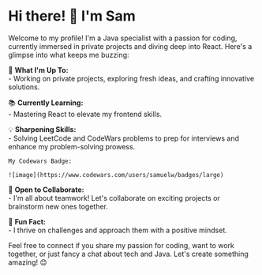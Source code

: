 # Hi there! 👋 I'm Sam

Welcome to my profile! I'm a Java specialist with a passion for coding, currently immersed in private projects and diving deep into React. Here's a glimpse into what keeps me buzzing:

🚀 **What I'm Up To:**  
    - Working on private projects, exploring fresh ideas, and crafting innovative solutions.

📚 **Currently Learning:**  
    - Mastering React to elevate my frontend skills.

💡 **Sharpening Skills:**  
    - Solving LeetCode and CodeWars problems to prep for interviews and enhance my problem-solving prowess.

    My Codewars Badge:

    ![image](https://www.codewars.com/users/samuelw/badges/large)

🤝 **Open to Collaborate:**  
    - I'm all about teamwork! Let's collaborate on exciting projects or brainstorm new ones together.

🌟 **Fun Fact:**  
    - I thrive on challenges and approach them with a positive mindset.

Feel free to connect if you share my passion for coding, want to work together, or just fancy a chat about tech and Java. Let's create something amazing! 😊
